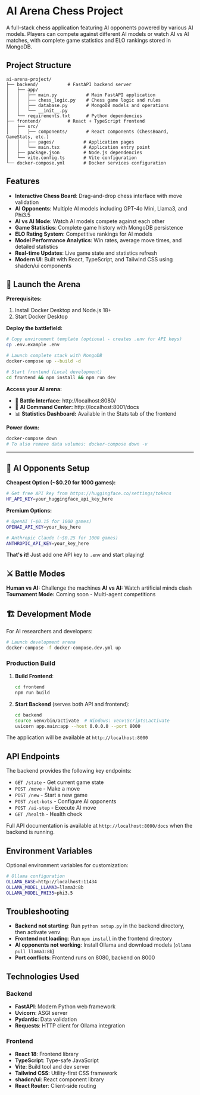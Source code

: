 # AI Arena Chess Project

A full-stack chess application featuring AI opponents powered by various AI models. Players can compete against different AI models or watch AI vs AI matches, with complete game statistics and ELO rankings stored in MongoDB.

## Project Structure

```
ai-arena-project/
├── backend/           # FastAPI backend server
│   ├── app/
│   │   ├── main.py           # Main FastAPI application
│   │   ├── chess_logic.py    # Chess game logic and rules
│   │   ├── database.py       # MongoDB models and operations
│   │   └── __init__.py
│   └── requirements.txt      # Python dependencies
├── frontend/          # React + TypeScript frontend
│   ├── src/
│   │   ├── components/       # React components (ChessBoard, GameStats, etc.)
│   │   ├── pages/           # Application pages
│   │   └── main.tsx         # Application entry point
│   ├── package.json         # Node.js dependencies
│   └── vite.config.ts       # Vite configuration
└── docker-compose.yml       # Docker services configuration
```

## Features

- **Interactive Chess Board**: Drag-and-drop chess interface with move validation
- **AI Opponents**: Multiple AI models including GPT-4o Mini, Llama3, and Phi3.5
- **AI vs AI Mode**: Watch AI models compete against each other
- **Game Statistics**: Complete game history with MongoDB persistence
- **ELO Rating System**: Competitive rankings for AI models
- **Model Performance Analytics**: Win rates, average move times, and detailed statistics
- **Real-time Updates**: Live game state and statistics refresh
- **Modern UI**: Built with React, TypeScript, and Tailwind CSS using shadcn/ui components

## 🚀 Launch the Arena

**Prerequisites:** 
1. Install Docker Desktop and Node.js 18+
2. Start Docker Desktop

**Deploy the battlefield:**
```bash
# Copy environment template (optional - creates .env for API keys)
cp .env.example .env

# Launch complete stack with MongoDB
docker-compose up --build -d

# Start frontend (Local development)
cd frontend && npm install && npm run dev
```

**Access your AI arena:**
- 🎯 **Battle Interface:** http://localhost:8080/
- 🧠 **AI Command Center:** http://localhost:8001/docs
- 📊 **Statistics Dashboard:** Available in the Stats tab of the frontend

**Power down:**
```bash
docker-compose down
# To also remove data volumes: docker-compose down -v
```

---

## 🤖 AI Opponents Setup

**Cheapest Option (~$0.20 for 1000 games):**
```bash
# Get free API key from https://huggingface.co/settings/tokens
HF_API_KEY=your_huggingface_api_key_here
```

**Premium Options:**
```bash
# OpenAI (~$0.15 for 1000 games) 
OPENAI_API_KEY=your_key_here

# Anthropic Claude (~$0.25 for 1000 games)
ANTHROPIC_API_KEY=your_key_here
```

**That's it!** Just add one API key to `.env` and start playing!

## ⚔️ Battle Modes

**Human vs AI:** Challenge the machines
**AI vs AI:** Watch artificial minds clash
**Tournament Mode:** Coming soon - Multi-agent competitions

## 🏗️ Development Mode

For AI researchers and developers:
```bash
# Launch development arena
docker-compose -f docker-compose.dev.yml up
```

### Production Build

1. **Build Frontend**:
   ```bash
   cd frontend
   npm run build
   ```

2. **Start Backend** (serves both API and frontend):
   ```bash
   cd backend
   source venv/bin/activate  # Windows: venv\Scripts\activate
   uvicorn app.main:app --host 0.0.0.0 --port 8000
   ```

The application will be available at `http://localhost:8000`

## API Endpoints

The backend provides the following key endpoints:

- `GET /state` - Get current game state
- `POST /move` - Make a move
- `POST /new` - Start a new game
- `POST /set-bots` - Configure AI opponents
- `POST /ai-step` - Execute AI move
- `GET /health` - Health check

Full API documentation is available at `http://localhost:8000/docs` when the backend is running.

## Environment Variables

Optional environment variables for customization:

```bash
# Ollama configuration
OLLAMA_BASE=http://localhost:11434
OLLAMA_MODEL_LLAMA3=llama3:8b
OLLAMA_MODEL_PHI35=phi3.5
```

## Troubleshooting

- **Backend not starting**: Run `python setup.py` in the backend directory, then activate venv
- **Frontend not loading**: Run `npm install` in the frontend directory
- **AI opponents not working**: Install Ollama and download models (`ollama pull llama3:8b`)
- **Port conflicts**: Frontend runs on 8080, backend on 8000

## Technologies Used

### Backend
- **FastAPI**: Modern Python web framework
- **Uvicorn**: ASGI server
- **Pydantic**: Data validation
- **Requests**: HTTP client for Ollama integration

### Frontend
- **React 18**: Frontend library
- **TypeScript**: Type-safe JavaScript
- **Vite**: Build tool and dev server
- **Tailwind CSS**: Utility-first CSS framework
- **shadcn/ui**: React component library
- **React Router**: Client-side routing